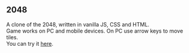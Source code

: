 ##  2048
A clone of the 2048, written in vanilla JS, CSS and HTML.  
Game works on PC and mobile devices. 
On PC use arrow keys to move tiles.  
You can try it [here](https://jakubz97.github.io/2048/).
